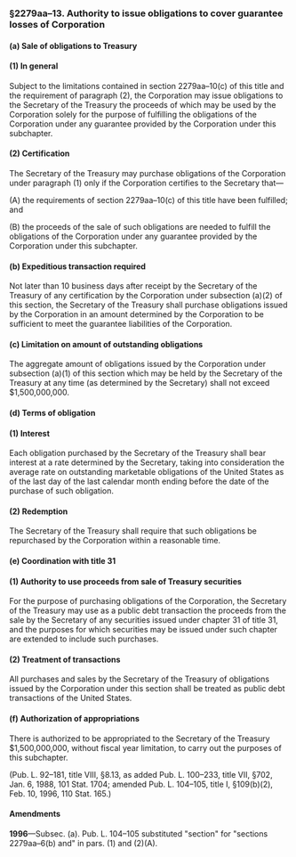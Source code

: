 ### §2279aa–13. Authority to issue obligations to cover guarantee losses of Corporation ###

#### (a) Sale of obligations to Treasury ####

#### (1) In general ####

Subject to the limitations contained in section 2279aa–10(c) of this title and the requirement of paragraph (2), the Corporation may issue obligations to the Secretary of the Treasury the proceeds of which may be used by the Corporation solely for the purpose of fulfilling the obligations of the Corporation under any guarantee provided by the Corporation under this subchapter.

#### (2) Certification ####

The Secretary of the Treasury may purchase obligations of the Corporation under paragraph (1) only if the Corporation certifies to the Secretary that—

(A) the requirements of section 2279aa–10(c) of this title have been fulfilled; and

(B) the proceeds of the sale of such obligations are needed to fulfill the obligations of the Corporation under any guarantee provided by the Corporation under this subchapter.

#### (b) Expeditious transaction required ####

Not later than 10 business days after receipt by the Secretary of the Treasury of any certification by the Corporation under subsection (a)(2) of this section, the Secretary of the Treasury shall purchase obligations issued by the Corporation in an amount determined by the Corporation to be sufficient to meet the guarantee liabilities of the Corporation.

#### (c) Limitation on amount of outstanding obligations ####

The aggregate amount of obligations issued by the Corporation under subsection (a)(1) of this section which may be held by the Secretary of the Treasury at any time (as determined by the Secretary) shall not exceed $1,500,000,000.

#### (d) Terms of obligation ####

#### (1) Interest ####

Each obligation purchased by the Secretary of the Treasury shall bear interest at a rate determined by the Secretary, taking into consideration the average rate on outstanding marketable obligations of the United States as of the last day of the last calendar month ending before the date of the purchase of such obligation.

#### (2) Redemption ####

The Secretary of the Treasury shall require that such obligations be repurchased by the Corporation within a reasonable time.

#### (e) Coordination with title 31 ####

#### (1) Authority to use proceeds from sale of Treasury securities ####

For the purpose of purchasing obligations of the Corporation, the Secretary of the Treasury may use as a public debt transaction the proceeds from the sale by the Secretary of any securities issued under chapter 31 of title 31, and the purposes for which securities may be issued under such chapter are extended to include such purchases.

#### (2) Treatment of transactions ####

All purchases and sales by the Secretary of the Treasury of obligations issued by the Corporation under this section shall be treated as public debt transactions of the United States.

#### (f) Authorization of appropriations ####

There is authorized to be appropriated to the Secretary of the Treasury $1,500,000,000, without fiscal year limitation, to carry out the purposes of this subchapter.

(Pub. L. 92–181, title VIII, §8.13, as added Pub. L. 100–233, title VII, §702, Jan. 6, 1988, 101 Stat. 1704; amended Pub. L. 104–105, title I, §109(b)(2), Feb. 10, 1996, 110 Stat. 165.)

#### Amendments ####

**1996**—Subsec. (a). Pub. L. 104–105 substituted "section" for "sections 2279aa–6(b) and" in pars. (1) and (2)(A).